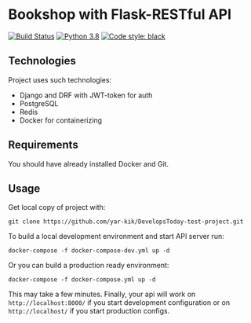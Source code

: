 # Bookshop with Flask-RESTful API
[![Build Status](https://travis-ci.com/yar-kik/DevelopsToday-test-project.svg?branch=master)](https://travis-ci.com/yar-kik/DevelopsToday-test-project)
[![Python 3.8](https://img.shields.io/badge/python-3.8-blue.svg)](https://www.python.org/downloads/release/python-3810/)
[![Code style: black](https://img.shields.io/badge/code%20style-black-000000.svg)](https://github.com/psf/black)

## Technologies
Project uses such technologies:
* Django and DRF with JWT-token for auth
* PostgreSQL
* Redis
* Docker for containerizing

## Requirements
You should have already installed Docker and Git. 

## Usage
Get local copy of project with: 
```
git clone https://github.com/yar-kik/DevelopsToday-test-project.git
``` 

To build a local development environment and start API server run:  
```
docker-compose -f docker-compose-dev.yml up -d 
``` 
Or you can build a production ready environment: 
```
docker-compose -f docker-compose.yml up -d
``` 
This may take a few minutes. Finally, your api will work on `http://localhost:8000/` 
if you start development configuration or on `http://localhost/` if you start production 
configs.
